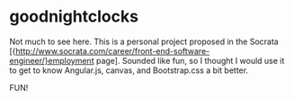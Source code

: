 goodnightclocks
===============

Not much to see here. This is a personal project proposed in the Socrata [{http://www.socrata.com/career/front-end-software-engineer/}employment page]. Sounded like fun, so I thought I would use it to get to know Angular.js, canvas, and Bootstrap.css a bit better.

FUN!
